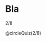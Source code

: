 <!--
version:  0.0.1
language: de
narrator: Deutsch Female

tags: 

comment: 

author: Martin Lommatzsch

import: https://liascript.github.io/course/?https://raw.githubusercontent.com/MINT-the-GAP/Aufgabensammlung/refs/heads/main/README.md
-->



# Bla




2/8

@circleQuiz(2/8)





